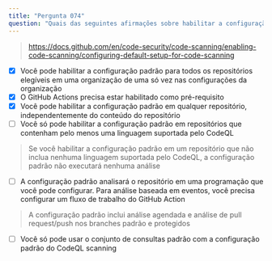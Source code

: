 ```yaml
---
title: "Pergunta 074"
question: "Quais das seguintes afirmações sobre habilitar a configuração padrão do CodeQL scanning são verdadeiras? (Escolha três.)"
---
```


> https://docs.github.com/en/code-security/code-scanning/enabling-code-scanning/configuring-default-setup-for-code-scanning
- [x] Você pode habilitar a configuração padrão para todos os repositórios elegíveis em uma organização de uma só vez nas configurações da organização
- [x] O GitHub Actions precisa estar habilitado como pré-requisito
- [x] Você pode habilitar a configuração padrão em qualquer repositório, independentemente do conteúdo do repositório
- [ ] Você só pode habilitar a configuração padrão em repositórios que contenham pelo menos uma linguagem suportada pelo CodeQL
> Se você habilitar a configuração padrão em um repositório que não inclua nenhuma linguagem suportada pelo CodeQL, a configuração padrão não executará nenhuma análise
- [ ] A configuração padrão analisará o repositório em uma programação que você pode configurar. Para análise baseada em eventos, você precisa configurar um fluxo de trabalho do GitHub Action
> A configuração padrão inclui análise agendada e análise de pull request/push nos branches padrão e protegidos
- [ ] Você só pode usar o conjunto de consultas padrão com a configuração padrão do CodeQL scanning
